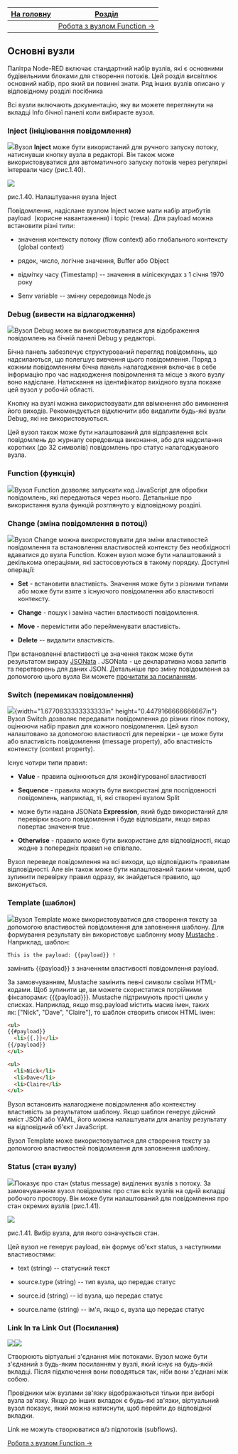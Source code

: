 | [На головну](../) | [Розділ](README.md)                   |
| ----------------- | ------------------------------------- |
|                   | [Робота з вузлом Function ->](1_5.md) |

## Основні вузли 

Палітра Node-RED включає стандартний набір вузлів, які є основними будівельними блоками для створення потоків. Цей розділ висвітлює основний набір, про який ви повинні знати. Ряд інших вузлів описано у відповідному розділі посібника

Всі вузли включають документацію, яку ви можете переглянути на вкладці Info бічної панелі коли вибираєте вузол.

### Inject (ініціювання повідомлення)

![](media/inject.png)Вузол **Inject** може бути використаний для ручного запуску потоку, натиснувши кнопку вузла в редакторі. Він також може використовуватися для автоматичного запуску потоків через регулярні інтервали часу (рис.1.40).

![](media/1_40.png)

рис.1.40. Налаштування вузла Inject

Повідомлення, надіслане вузлом Inject може мати набір атрибутів payload  (корисне навантаження) і topic (тема). Для payload можна встановити різні типи:

-   значення контексту потоку (flow context) або глобального контексту (global context)

-   рядок, число, логічне значення, Buffer або Object

-   відмітку часу (Timestamp) -- значення в мілісекундах з 1 січня 1970 року

-   \$env variable -- змінну середовища Node.js

### Debug (вивести на відлагодження)

![](media/debug.png)Вузол Debug може ви використовуватися для відображення повідомлень на бічній панелі Debug у редакторі.

Бічна панель забезпечує структурований перегляд повідомлень, що надсилаються, що полегшує вивчення цього повідомлення. Поряд з кожним повідомленням бічна панель налагодження включає в себе інформацію про час надходження повідомлення та місце з якого вузлу воно надіслане. Натискання на ідентифікатор вихідного вузла покаже цей вузол у робочій області.

Кнопку на вузлі можна використовувати для ввімкнення або вимкнення його виходів. Рекомендується відключити або видалити будь-які вузли Debug, які не використовуються.

Цей вузол також може бути налаштований для відправлення всіх повідомлень до журналу середовища виконання, або для надсилання коротких (до 32 символів) повідомлень про статус налагоджуваного вузла.

### Function (функція)

![](media/Function.png)Вузол Function дозволяє запускати код JavaScript для обробки повідомлень, які передаються через нього. Детальніше про використання вузла функцій розглянуто у відповідному розділі.

### Change (зміна повідомлення в потоці)

![](media/change.png)Вузол Change можна використовувати для зміни властивостей повідомлення та встановлення властивостей контексту без необхідності вдаватися до вузла Function. Кожен вузол може бути налаштований з декількома операціями, які застосовуються в такому порядку. Доступні операції:

-   **Set** - встановити властивість. Значення може бути з різними типами або може бути взяте з існуючого повідомлення або властивості контексту.

-   **Change** - пошук і заміна частин властивості повідомлення.

-   **Move** - перемістити або перейменувати властивість.

-   **Delete** -- видалити властивість.

При встановленні властивості це значення також може бути результатом виразу [JSONata](https://jsonata.org/) . JSONata - це декларативна мова запитів та перетворень для даних JSON. Детальніше про зміну повідомлення за допомогою цього вузла Ви можете [прочитати за посиланням](#_Зміна_властивостей_повідомлення).

### Switch (перемикач повідомлення)

![](media/switch.png){width="1.6770833333333333in" height="0.4479166666666667in"}Вузол Switch дозволяє передавати повідомлення до різних гілок потоку, оцінюючи набір правил для кожного повідомлення. Цей вузол налаштовано за допомогою властивості для перевірки - це може бути або властивість повідомлення (message property), або властивість контексту (context property).

Існує чотири типи правил:

-   **Value** - правила оцінюються для зконфігурованої властивості

-   **Sequence** - правила можуть бути використані для послідовності повідомлень, наприклад, ті, які створені вузлом Split

-   може бути надана JSONata **Expression**, який буде використаний для перевірки всього повідомлення і буде відповідати, якщо вираз повертає значення true .

-   **Otherwise** - правило може бути використане для відповідності, якщо жодне з попередніх правил не співпало.

Вузол переведе повідомлення на всі виходи, що відповідають правилам відповідності. Але він також може бути налаштований таким чином, щоб зупинити перевірку правил одразу, як знайдеться правило, що виконується.

### Template (шаблон)

![](media/Template.png)Вузол Template може використовуватися для створення тексту за допомогою властивостей повідомлення для заповнення шаблону. Для формування результату він використовує шаблонну мову [Mustache](https://mustache.github.io/mustache.5.html) . Наприклад, шаблон:

```
This is the payload: {{payload}} !
```

замінить {{payload}} з значенням властивості повідомлення payload.

За замовчуванням, Mustache замінить певні символи своїми HTML-кодами. Щоб зупинити це, ви можете скористатися потрійними фіксаторами: {{{payload}}}. Mustache підтримують прості цикли у списках. Наприклад, якщо msg.payload містить масив імен, таких як: \[\"Nick\", \"Dave\", \"Claire\"\], то шаблон створить список HTML імен:

```html
<ul>
{{#payload}}
  <li>{{.}}</li>
{{/payload}}
</ul>

<ul>
  <li>Nick</li>
  <li>Dave</li>
  <li>Claire</li>
</ul>
```

Вузол встановить налагоджене повідомлення або контекстну властивість за результатом шаблону. Якщо шаблон генерує дійсний вміст JSON або YAML, його можна налаштувати для аналізу результату на відповідний об\'єкт JavaScript.

Вузол Template може використовуватися для створення тексту за допомогою властивостей повідомлення для заповнення шаблону.

### Status (стан вузлу)

![](media/Status.png)Показує про стан (status message) виділених вузлів з потоку. За замовчуванням вузол повідомляє про стан всіх вузлів на одній вкладці робочого простору. Він може бути налаштований для повідомлення про стан окремих вузлів (рис.1.41).

![](media/1_41.png)

рис.1.41. Вибір вузла, для якого означується стан.

Цей вузол не генерує payload, він формує об'єкт status, з наступними властивостями:

-   text (string) -- статусний текст

-   source.type (string) -- тип вузла, що передає статус

-   source.id (string) -- id вузла, що передає статус

-   source.name (string) -- ім'я, якщо є, вузла що передає статус

### Link In та Link Out (Посилання) 

![](media/link_in.png)![](media/link_out.png)

Створюють віртуальні з'єднання між потоками. Вузол може бути з\'єднаний з будь-яким посиланням у вузлі, який існує на будь-якій вкладці. Після підключення вони поводяться так, ніби вони з\'єднані між собою.

Провідники між вузлами зв\'язку відображаються тільки при виборі вузла зв\'язку. Якщо до інших вкладок є будь-які зв'язки, віртуальний вузол показує, який можна натиснути, щоб перейти до відповідної вкладки.

Link не можуть створюватися в/з підпотоків (subflows).

[Робота з вузлом Function ->](1_5.md) 